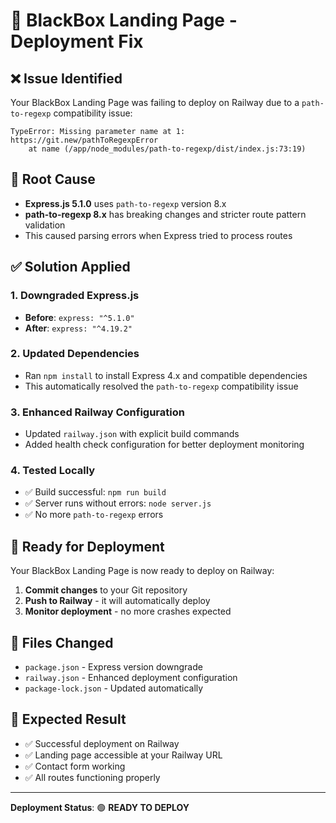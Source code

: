# 🔧 BlackBox Landing Page - Deployment Fix

## ❌ Issue Identified

Your BlackBox Landing Page was failing to deploy on Railway due to a `path-to-regexp` compatibility issue:

```
TypeError: Missing parameter name at 1: https://git.new/pathToRegexpError
    at name (/app/node_modules/path-to-regexp/dist/index.js:73:19)
```

## 🎯 Root Cause

- **Express.js 5.1.0** uses `path-to-regexp` version 8.x
- **path-to-regexp 8.x** has breaking changes and stricter route pattern validation
- This caused parsing errors when Express tried to process routes

## ✅ Solution Applied

### 1. Downgraded Express.js
- **Before**: `express: "^5.1.0"`
- **After**: `express: "^4.19.2"`

### 2. Updated Dependencies
- Ran `npm install` to install Express 4.x and compatible dependencies
- This automatically resolved the `path-to-regexp` compatibility issue

### 3. Enhanced Railway Configuration
- Updated `railway.json` with explicit build commands
- Added health check configuration for better deployment monitoring

### 4. Tested Locally
- ✅ Build successful: `npm run build`
- ✅ Server runs without errors: `node server.js`
- ✅ No more `path-to-regexp` errors

## 🚀 Ready for Deployment

Your BlackBox Landing Page is now ready to deploy on Railway:

1. **Commit changes** to your Git repository
2. **Push to Railway** - it will automatically deploy
3. **Monitor deployment** - no more crashes expected

## 📁 Files Changed

- `package.json` - Express version downgrade
- `railway.json` - Enhanced deployment configuration
- `package-lock.json` - Updated automatically

## 🎉 Expected Result

- ✅ Successful deployment on Railway
- ✅ Landing page accessible at your Railway URL
- ✅ Contact form working
- ✅ All routes functioning properly

---

**Deployment Status**: 🟢 **READY TO DEPLOY**
